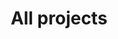 ---
order: 1

layout: categories
mode: dark

title: 'All projects'
category: 'All'

excerpt: 'All projects published in this website.'
exordium_backup: 'All projects published in this website.'

published: true
---